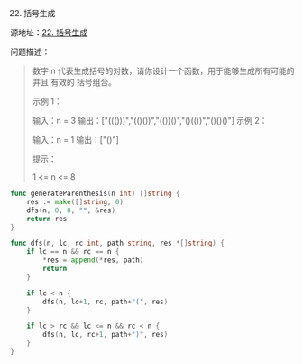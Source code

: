 22. 括号生成

源地址：[22. 括号生成](https://leetcode-cn.com/problems/generate-parentheses/)

问题描述：

>数字 n 代表生成括号的对数，请你设计一个函数，用于能够生成所有可能的并且 有效的 括号组合。
>
> 
>
>示例 1：
>
>输入：n = 3
>输出：["((()))","(()())","(())()","()(())","()()()"]
>示例 2：
>
>输入：n = 1
>输出：["()"]
>
>
>提示：
>
>1 <= n <= 8

``` go
func generateParenthesis(n int) []string {
    res := make([]string, 0)
    dfs(n, 0, 0, "", &res)
    return res
}

func dfs(n, lc, rc int, path string, res *[]string) {
    if lc == n && rc == n {
        *res = append(*res, path)
        return
    }

    if lc < n {
        dfs(n, lc+1, rc, path+"(", res)
    }

    if lc > rc && lc <= n && rc < n {
        dfs(n, lc, rc+1, path+")", res)
    }
}
```



